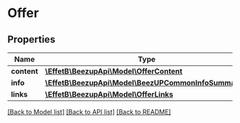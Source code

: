 # Offer

## Properties
Name | Type | Description | Notes
------------ | ------------- | ------------- | -------------
**content** | [**\EffetB\BeezupApi\Model\OfferContent**](OfferContent.md) |  | [optional] 
**info** | [**\EffetB\BeezupApi\Model\BeezUPCommonInfoSummaries**](BeezUPCommonInfoSummaries.md) |  | [optional] 
**links** | [**\EffetB\BeezupApi\Model\OfferLinks**](OfferLinks.md) |  | [optional] 

[[Back to Model list]](../README.md#documentation-for-models) [[Back to API list]](../README.md#documentation-for-api-endpoints) [[Back to README]](../README.md)


